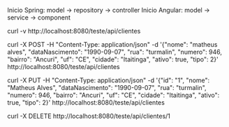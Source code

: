 Inicio Spring: model -> repository -> controller
Inicio Angular: model -> service -> component

curl -v http://localhost:8080/teste/api/clientes

curl -X POST -H "Content-Type: application/json" -d '{"nome": "matheus alves", "dataNascimento": "1990-09-07", "rua": "turmalin", "numero": 946, "bairro": "Ancuri", "uf": "CE", "cidade": "Itaitinga", "ativo": true, "tipo": 2}' http://localhost:8080/teste/api/clientes

curl -X PUT -H "Content-Type: application/json" -d '{"id": "1", "nome": "Matheus Alves", "dataNascimento": "1990-09-07", "rua": "turmalin", "numero": 946, "bairro": "Ancuri", "uf": "CE", "cidade": "Itaitinga", "ativo": true, "tipo": 2}' http://localhost:8080/teste/api/clientes

curl -X DELETE http://localhost:8080/teste/api/clientes/1